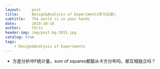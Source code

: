 ```yaml
---
layout:     post
title:      Design&Analysis of Experiments学习记录📝
subtitle:   The world is in your hands
date:       2018-10-18
author:     Chris
header-img: img/post-bg-2015.jpg
catalog: true
tags:
    - Design&Analysis of Experiments
---
```


* 方差分析中F统计量，sum of squares都服从卡方分布吗，都互相独立吗？

